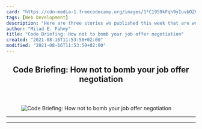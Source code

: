 ```yaml
---
card: "https://cdn-media-1.freecodecamp.org/images/1*C1959kFqh9yIuvbOZKHiEQ.png"
tags: [Web Development]
description: "Here are three stories we published this week that are worth "
author: "Milad E. Fahmy"
title: "Code Briefing: How not to bomb your job offer negotiation"
created: "2021-08-16T11:53:50+02:00"
modified: "2021-08-16T11:53:50+02:00"
---
```

<div class="site-wrapper">
<main id="site-main" class="site-main outer">
<div class="inner">
<article class="post-full post tag-web-development tag-design tag-startup tag-tech tag-technology ">
<header class="post-full-header">
<h1 class="post-full-title">Code Briefing: How not to bomb your job offer negotiation</h1>
</header>
<figure class="post-full-image">
<picture>
<source media="(max-width: 700px)" sizes="1px" srcset="data:image/gif;base64,R0lGODlhAQABAIAAAAAAAP///yH5BAEAAAAALAAAAAABAAEAAAIBRAA7 1w">
<source media="(min-width: 701px)" sizes="(max-width: 800px) 400px,
(max-width: 1170px) 700px,
1400px" srcset="https://cdn-media-1.freecodecamp.org/images/1*C1959kFqh9yIuvbOZKHiEQ.png 300w,
https://cdn-media-1.freecodecamp.org/images/1*C1959kFqh9yIuvbOZKHiEQ.png 600w,
https://cdn-media-1.freecodecamp.org/images/1*C1959kFqh9yIuvbOZKHiEQ.png 1000w,
https://cdn-media-1.freecodecamp.org/images/1*C1959kFqh9yIuvbOZKHiEQ.png 2000w">
<img onerror="this.style.display='none'" src="https://cdn-media-1.freecodecamp.org/images/1*C1959kFqh9yIuvbOZKHiEQ.png" alt="Code Briefing: How not to bomb your job offer negotiation">
</picture>
</figure>
<section class="post-full-content">
<div class="post-content">
</div>
<hr>
<hr>
</section>
</article>
</div>
</main>
</div>
<!-- Google Tag Manager (noscript) -->
<!-- End Google Tag Manager (noscript) -->

